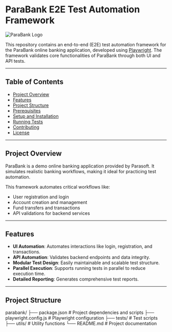 # ParaBank E2E Test Automation Framework

![ParaBank Logo](https://github.com/parasoft/parabank/raw/master/src/main/webapp/images/logo.png)

This repository contains an end-to-end (E2E) test automation framework for the ParaBank online banking application, developed using [Playwright](https://playwright.dev/). The framework validates core functionalities of ParaBank through both UI and API tests.

---

## Table of Contents

- [Project Overview](#project-overview)
- [Features](#features)
- [Project Structure](#project-structure)
- [Prerequisites](#prerequisites)
- [Setup and Installation](#setup-and-installation)
- [Running Tests](#running-tests)
- [Contributing](#contributing)
- [License](#license)

---

## Project Overview

ParaBank is a demo online banking application provided by Parasoft. It simulates realistic banking workflows, making it ideal for practicing test automation.

This framework automates critical workflows like:

- User registration and login
- Account creation and management
- Fund transfers and transactions
- API validations for backend services

---

## Features

- **UI Automation**: Automates interactions like login, registration, and transactions.
- **API Automation**: Validates backend endpoints and data integrity.
- **Modular Test Design**: Easily maintainable and scalable test structure.
- **Parallel Execution**: Supports running tests in parallel to reduce execution time.
- **Detailed Reporting**: Generates comprehensive test reports.

---

## Project Structure

parabank/
├── package.json # Project dependencies and scripts
├── playwright.config.js # Playwright configuration
├── tests/ # Test scripts
├── utils/ # Utility functions
└── README.md # Project documentation
